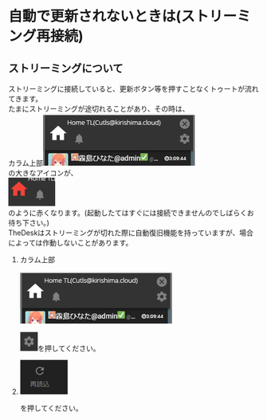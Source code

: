 # 自動で更新されないときは\(ストリーミング再接続\)

## ストリーミングについて

ストリーミングに接続していると、更新ボタン等を押すことなくトゥートが流れてきます。  
たまにストリーミングが途切れることがあり、その時は、  
カラム上部![timeline4](https://raw.githubusercontent.com/cutls/TheDeskDocs/master/media/timeline4.png)  
の大きなアイコンが、  
![timeline12](https://raw.githubusercontent.com/cutls/TheDeskDocs/master/media/timeline12.png)  
のように赤くなります。\(起動したてはすぐには接続できませんのでしばらくお待ち下さい。\)  
TheDeskはストリーミングが切れた際に自動復旧機能を持っていますが、場合によっては作動しないことがあります。

1. カラム上部  

   ![timeline4](https://raw.githubusercontent.com/cutls/TheDeskDocs/master/media/timeline4.png)  

   ![timeline8](https://raw.githubusercontent.com/cutls/TheDeskDocs/master/media/timeline8.png)を押してください。

2. ![timeline13](https://raw.githubusercontent.com/cutls/TheDeskDocs/master/media/timeline13.png)  

   を押してください。


